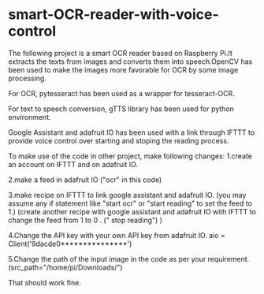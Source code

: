 # smart-OCR-reader-with-voice-control
The following project is a smart OCR reader based on Raspberry Pi.It extracts the texts from images and 
converts them into speech.OpenCV has been used to make the images more favorable for OCR by some image processing.

For OCR, pytesseract has been used as a wrapper for tesseract-OCR.

For text to speech conversion, gTTS library has been used for python environment.

Google Assistant and adafruit IO has been used with a link through IFTTT to provide voice control over starting and
stoping the reading process. 

To make use of the code in other project, make following changes:
1.create an account on IFTTT and on adafruit IO.

2.make a feed in adafruit IO ("ocr" in this code)

3.make recipe on IFTTT to link google assistant and adafruit IO.
(you may assume any if statement like "start ocr" or "start reading" to set the feed to 1.)
(create another recipe with google assistant and adafruit IO with IFTTT to change the feed from 1 to 0 . (" stop reading") )

4.Change the API key with your own API key from adafruit IO.
aio = Client('9dacde0***************')

5.Change the path of the input image in the code as per your requirement.
(src_path="/home/pi/Downloads/")

That should work fine.
